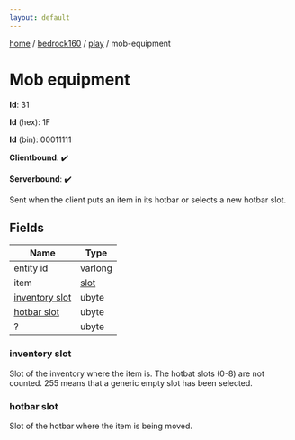 ```yaml
---
layout: default
---
```


[home](/)  /  [bedrock160](/protocol/bedrock160)  /  [play](/protocol/bedrock160/play)  /  mob-equipment

# Mob equipment

**Id**: 31

**Id** (hex): 1F

**Id** (bin): 00011111

**Clientbound**: ✔️

**Serverbound**: ✔️

Sent when the client puts an item in its hotbar or selects a new hotbar slot.

## Fields

Name | Type
---|---
entity id | varlong
item | [slot](/protocol/bedrock160/types/slot)
[inventory slot](#inventory-slot) | ubyte
[hotbar slot](#hotbar-slot) | ubyte
? | ubyte

### inventory slot

Slot of the inventory where the item is. The hotbat slots (0-8) are not counted. 255 means that a generic empty slot has been selected.

### hotbar slot

Slot of the hotbar where the item is being moved.

